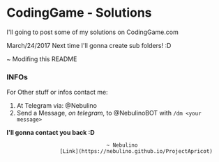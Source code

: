# CodingGame - Solutions


I'll going to post some of my solutions on CodingGame.com

March/24/2017 Next time I'll gonna create sub folders! :D

~ Modifing this README

### INFOs

For Other stuff or infos contact me:

1. At Telegram via: @Nebulino
2. Send a Message, _on telegram_, to @NebulinoBOT with `/dm <your message>`

**I'll gonna contact you back :D**

                                    ~ Nebulino
                     [Link](https://nebulino.github.io/ProjectApricot) 
